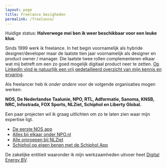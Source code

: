 ```yaml
---
layout: page
title: Freelance bezigheden
permalink: /freelance/
---
```


<div class="highlight">
  <p>Huidige status: <strong>Halverwege mei ben ik weer beschikbaar voor een leuke klus</strong>.</p>
</div>

Sinds 1999 werk ik freelance. In het begin voornamelijk als hybride designer/developer maar de laatste tien jaar voornamelijk als designer en product owner / manager. Die laatste twee rollen complementeren elkaar wat mij betreft om een zo goed mogelijk digitaal product neer te zetten. [Op LinkedIn vind je natuurlijk een vrij gedetailleerd overzicht van mijn kennis en ervaring](https://www.linkedin.com/in/reinierladan/).

Als freelancer heb ik _onder andere_ voor de volgende organisaties mogen werken:

**NOS, De Nederlandse Taalunie, NPO, RTL, Adformatie, Sanoma, KNSB, NRC, Infostrada, FOX Sports, NLZiet, Schiphol en Liberty Global.**

Een paar projecten wil ik graag uitlichten om zo te laten zien waar mijn expertise ligt.

- [De eerste NOS app](/projecten/nos-app)
- [Alles bij elkaar onder NPO.nl](/projecten/npo-website)
- [Alle omroepen bij NLZiet](/projecten/nlziet)
- [Schiphol op eigen benen met de Schiphol App](/projecten/schiphol-app)

De zakelijke entitieit waaronder ik mijn werkzaamheden uitvoer heet [Digital Energy BV](/digital-energy-bv).
